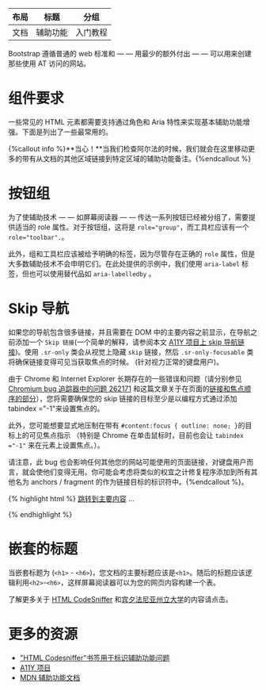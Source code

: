 <table data-table-type="yaml-metadata">
  <thead>
  <tr>
  <th>布局</th>

  <th>标题</th>

  <th>分组</th>
  </tr>
  </thead>
  <tbody>
  <tr>
  <td><div>文档</div></td>

  <td><div>辅助功能</div></td>

  <td><div>入门教程</div></td>
  </tr>
  </tbody>
</table>

Bootstrap 遵循普通的 web 标准和 — — 用最少的额外付出 — — 可以用来创建那些使用 AT 访问的网站。

# 组件要求 #

一些常见的 HTML 元素都需要支持通过角色和 Aria 特性来实现基本辅助功能增强。下面是列出了一些最常用的。

{%callout info %}**当心！**当我们检查阿尔法的时候，我们就会在这里移动更多的带有从文档的其他区域链接到特定区域的辅助功能备注。{%endcallout %}

# 按钮组 #

为了使辅助技术 — — 如屏幕阅读器 — — 传达一系列按钮已经被分组了，需要提供适当的 role 属性。对于按钮组，这将是 `role="group"`，而工具栏应该有一个 `role="toolbar".`。

此外，组和工具栏应该被给予明确的标签，因为尽管存在正确的 `role` 属性，但是大多数辅助技术不会申明它们。在此处提供的示例中，我们使用 `aria-label` 标签，但也可以使用替代品如 `aria-labelledby` 。

# Skip 导航 #

如果您的导航包含很多链接，并且需要在 DOM 中的主要内容之前显示，在导航之前添加一个 `Skip 链接`(一个简单的解释，请参阅本文 [A11Y 项目上 skip 导航链接](http://a11yproject.com/posts/skip-nav-links/))。使用 `.sr-only` 类会从视觉上隐藏 `skip` 链接，然后 `.sr-only-focusable` 类将确保链接变得可见当获取焦点的时候。 (针对视力正常的键盘用户)。

由于 Chrome 和 Internet Explorer 长期存在的一些错误和问题（请分别参见 [Chromium bug 追踪器中的问题 262171](https://code.google.com/p/chromium/issues/detail?id=262171) 和这篇文章关于在页面的[链接和焦点顺序的部分](http://accessibleculture.org/articles/2010/05/in-page-links/)），您将需要确保您的 skip 链接的目标至少是以编程方式通过添加 tabindex ="-1"来设置焦点的。

此外，您可能想要显式地压制在带有 `#content:focus { outline: none; }`的目标上的可见焦点指示 （特别是 Chrome 在单击鼠标时，目前也会让 `tabindex ="-1"` 来在元素上设置焦点。）。

请注意，此 bug 也会影响任何其他您的网站可能使用的页面链接，对键盘用户而言，就会使他们变得无用。你可能会考虑将类似的权宜之计修复程序添加到所有其他名为 anchors / fragment  的作为链接目标的标识符中。{%endcallout %}。

{% highlight html %} [跳转到主要内容](https://github.com/yangxuanxc/bootstrapcn/blob/master/getting-started/accessibility.md#content) ...

<!-- The main page content -->
{% endhighlight %}

# 嵌套的标题 #

当嵌套标题为 (`<h1>` - `<h6>`)，您文档的主要标题应该是`<h1>`。随后的标题应该逻辑利用`<h2>`-`<h6>`，这样屏幕阅读器可以为您的网页内容构建一个表。

了解更多关于 [HTML CodeSniffer](http://squizlabs.github.io/HTML_CodeSniffer/Standards/Section508/) 和[宾夕法尼亚州立大学](http://accessibility.psu.edu/headings)的内容请点击。

# 更多的资源 #

- ["HTML Codesniffer"书签用于标识辅助功能问题
](https://github.com/squizlabs/HTML_CodeSniffer)
- [A11Y 项目](http://a11yproject.com/)
- [MDN 辅助功能文档](https://developer.mozilla.org/en-US/docs/Accessibility)
